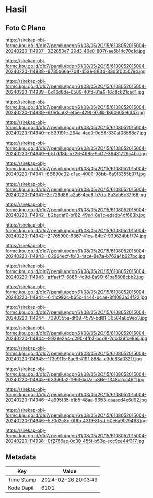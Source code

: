 # Hasil

## Foto C Plano

https://sirekap-obj-formc.kpu.go.id/c1d7/pemilu/pdpr/61/08/05/20/15/6108052015004-20240220-114937--322853e7-29d3-40e0-807f-ae5b14c70c1d.jpg

https://sirekap-obj-formc.kpu.go.id/c1d7/pemilu/pdpr/61/08/05/20/15/6108052015004-20240220-114938--9785b66a-7b1f-453e-883d-83d5f00507e4.jpg

https://sirekap-obj-formc.kpu.go.id/c1d7/pemilu/pdpr/61/08/05/20/15/6108052015004-20240220-114939--6d16d8de-6589-40fd-81a9-16d8c621cad1.jpg

https://sirekap-obj-formc.kpu.go.id/c1d7/pemilu/pdpr/61/08/05/20/15/6108052015004-20240220-114939--90e1ca02-ef5e-429f-973b-1860605e6347.jpg

https://sirekap-obj-formc.kpu.go.id/c1d7/pemilu/pdpr/61/08/05/20/15/6108052015004-20240220-114940--d539191e-264a-4ad0-9c86-330af08588c7.jpg

https://sirekap-obj-formc.kpu.go.id/c1d7/pemilu/pdpr/61/08/05/20/15/6108052015004-20240220-114940--b5f7b18b-5726-4985-9c02-36481729c4bc.jpg

https://sirekap-obj-formc.kpu.go.id/c1d7/pemilu/pdpr/61/08/05/20/15/6108052015004-20240220-114941--88890e32-d1ac-4000-98bb-6a9f3355b97f.jpg

https://sirekap-obj-formc.kpu.go.id/c1d7/pemilu/pdpr/61/08/05/20/15/6108052015004-20240220-114941--2e726d86-a2a6-4cc6-b7da-8a3eb6c37f68.jpg

https://sirekap-obj-formc.kpu.go.id/c1d7/pemilu/pdpr/61/08/05/20/15/6108052015004-20240220-114942--b2bedaf0-bf62-49e4-8e1c-edadb4df683b.jpg

https://sirekap-obj-formc.kpu.go.id/c1d7/pemilu/pdpr/61/08/05/20/15/6108052015004-20240220-114942--21765900-6367-41ca-84b7-939624bbf774.jpg

https://sirekap-obj-formc.kpu.go.id/c1d7/pemilu/pdpr/61/08/05/20/15/6108052015004-20240220-114943--02964ecf-fb13-4ace-8e7a-b762a4b627bc.jpg

https://sirekap-obj-formc.kpu.go.id/c1d7/pemilu/pdpr/61/08/05/20/15/6108052015004-20240220-114943--affaeff7-6885-4c9d-8a90-61ba5808cbb2.jpg

https://sirekap-obj-formc.kpu.go.id/c1d7/pemilu/pdpr/61/08/05/20/15/6108052015004-20240220-114944--641c992c-b65c-4444-bcae-8f4083a34f22.jpg

https://sirekap-obj-formc.kpu.go.id/c1d7/pemilu/pdpr/61/08/05/20/15/6108052015004-20240220-114944--7390355a-df09-4579-bd81-36584a8c9eb3.jpg

https://sirekap-obj-formc.kpu.go.id/c1d7/pemilu/pdpr/61/08/05/20/15/6108052015004-20240220-114944--9928e2e4-c290-4fb3-bcd8-2dcd39fce8e5.jpg

https://sirekap-obj-formc.kpu.go.id/c1d7/pemilu/pdpr/61/08/05/20/15/6108052015004-20240220-114945--1f3e9115-8ae6-419f-888a-c3de83a032f7.jpg

https://sirekap-obj-formc.kpu.go.id/c1d7/pemilu/pdpr/61/08/05/20/15/6108052015004-20240220-114945--b3366fa2-f993-4d7a-b86e-1348c2cc46f1.jpg

https://sirekap-obj-formc.kpu.go.id/c1d7/pemilu/pdpr/61/08/05/20/15/6108052015004-20240220-114946--4a995f35-b1b5-48aa-9353-caaacd4c6d92.jpg

https://sirekap-obj-formc.kpu.go.id/c1d7/pemilu/pdpr/61/08/05/20/15/6108052015004-20240220-114946--570d2c8c-0f6b-4319-8f5d-50e6a9079463.jpg

https://sirekap-obj-formc.kpu.go.id/c1d7/pemilu/pdpr/61/08/05/20/15/6108052015004-20240220-114938--0f2766ac-0c30-455f-b53c-ecc9ce44f317.jpg


## Metadata

| Key        | Value               |
| ---------- | ------------------- |
| Time Stamp | 2024-02-26 20:03:49 |
| Kode Dapil | 6101                |



